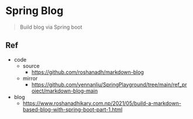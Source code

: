 # Spring Blog
> Build blog via Spring boot

## Ref
- code
	- source
		- https://github.com/roshanadh/markdown-blog
	- mirror
		- https://github.com/yennanliu/SpringPlayground/tree/main/ref_project/markdown-blog-main
- blog
	- https://www.roshanadhikary.com.np/2021/05/build-a-markdown-based-blog-with-spring-boot-part-1.html